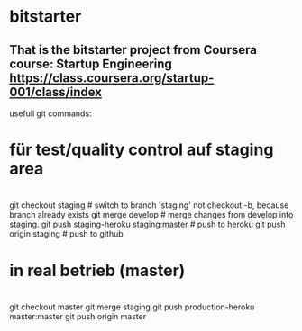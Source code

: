 bitstarter
==========

That is the bitstarter project from Coursera course: Startup Engineering 
https://class.coursera.org/startup-001/class/index
----------
usefull git commands:


# für test/quality control  auf staging area
#
git checkout staging 	# switch to branch 'staging' not checkout -b, because branch already exists
git merge develop 	# merge changes from develop into staging.
git push staging-heroku staging:master	# push to heroku
git push origin staging			# push to github


# in real betrieb (master)
#
git checkout master
git merge staging
git push production-heroku master:master
git push origin master


